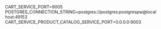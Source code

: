 CART_SERVICE_PORT=9005
POSTGRES_CONNECTION_STRING=postgres://postgres:postgrespw@localhost:49153
CART_SERVICE_PRODUCT_CATALOG_SERVICE_PORT=0.0.0.0:9003
